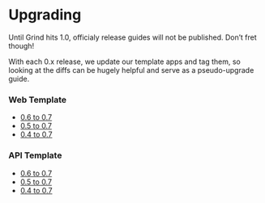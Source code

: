 # Upgrading

Until Grind hits 1.0, officialy release guides will not be published. Don’t fret though!

With each 0.x release, we update our template apps and tag them, so looking at the diffs can be hugely helpful and serve as a pseudo-upgrade guide.

### Web Template

- [0.6 to 0.7](https://github.com/grindjs/example-web/compare/0.6.0...0.7.0#files_bucket)
- [0.5 to 0.7](https://github.com/grindjs/example-web/compare/0.5.1...0.7.0#files_bucket)
- [0.4 to 0.7](https://github.com/grindjs/example-web/compare/0.4.1...0.7.0#files_bucket)

### API Template

- [0.6 to 0.7](https://github.com/grindjs/example-api/compare/0.6.0...0.7.0#files_bucket)
- [0.5 to 0.7](https://github.com/grindjs/example-api/compare/0.5.1...0.7.0#files_bucket)
- [0.4 to 0.7](https://github.com/grindjs/example-api/compare/0.4.0...0.7.0#files_bucket)
